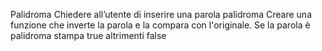 Palidroma
Chiedere all’utente di inserire una parola palidroma
Creare una funzione che inverte la parola e la compara con l'originale.
Se la parola è palidroma
stampa true
altrimenti
false


